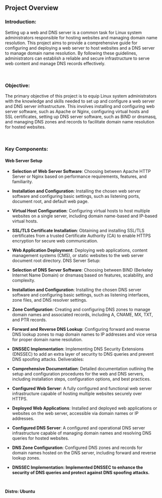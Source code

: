 ## Project Overview

### Introduction:
Setting up a web and DNS server is a common task for Linux system administrators responsible for hosting websites and managing domain name resolution. This project aims to provide a comprehensive guide for configuring and deploying a web server to host websites and a DNS server to manage domain name resolution. By following these guidelines, administrators can establish a reliable and secure infrastructure to serve web content and manage DNS records effectively.

<br>

### Objective:
The primary objective of this project is to equip Linux system administrators with the knowledge and skills needed to set up and configure a web server and DNS server infrastructure. This involves installing and configuring web server software, such as Apache or Nginx, configuring virtual hosts and SSL certificates, setting up DNS server software, such as BIND or dnsmasq, and managing DNS zones and records to facilitate domain name resolution for hosted websites.

<br>

### Key Components:

#### Web Server Setup

- <b>Selection of Web Server Software</b>: Choosing between Apache HTTP Server or Nginx based on performance requirements, features, and familiarity.
- <b>Installation and Configuration</b>: Installing the chosen web server software and configuring basic settings, such as listening ports, document root, and default web page.
- <b>Virtual Host Configuration</b>: Configuring virtual hosts to host multiple websites on a single server, including domain name-based and IP-based virtual hosts.
- <b>SSL/TLS Certificate Installation</b>: Obtaining and installing SSL/TLS certificates from a trusted Certificate Authority (CA) to enable HTTPS encryption for secure web communication.
- <b>Web Application Deployment</b>: Deploying web applications, content management systems (CMS), or static websites to the web server document root directory.
DNS Server Setup:

- <b>Selection of DNS Server Software</b>: Choosing between BIND (Berkeley Internet Name Domain) or dnsmasq based on features, scalability, and complexity.
- <b>Installation and Configuration</b>: Installing the chosen DNS server software and configuring basic settings, such as listening interfaces, zone files, and DNS resolver settings.
- <b>Zone Configuration</b>: Creating and configuring DNS zones to manage domain names and associated records, including A, CNAME, MX, TXT, and PTR records.
- <b>Forward and Reverse DNS Lookup</b>: Configuring forward and reverse DNS lookup zones to map domain names to IP addresses and vice versa for proper domain name resolution.
- <b>DNSSEC Implementation</b>: Implementing DNS Security Extensions (DNSSEC) to add an extra layer of security to DNS queries and prevent DNS spoofing attacks.
Deliverables:

- <b>Comprehensive Documentation</b>: Detailed documentation outlining the setup and configuration procedures for the web and DNS servers, including installation steps, configuration options, and best practices.
- <b>Configured Web Server</b>: A fully configured and functional web server infrastructure capable of hosting multiple websites securely over HTTPS.
- <b>Deployed Web Applications</b>: Installed and deployed web applications or websites on the web server, accessible via domain names or IP addresses.
- <b>Configured DNS Server</b>: A configured and operational DNS server infrastructure capable of managing domain names and resolving DNS queries for hosted websites.
- <b>DNS Zone Configuration</b>: Configured DNS zones and records for domain names hosted on the DNS server, including forward and reverse lookup zones.
- <b>DNSSEC Implementation<b>: Implemented DNSSEC to enhance the security of DNS queries and protect against DNS spoofing attacks.

<br>

Distro: Ubuntu
